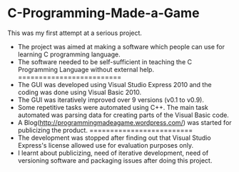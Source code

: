 C-Programming-Made-a-Game
=========================
This was my first attempt at a serious project.

- The project was aimed at making a software which people can use for learning C programming language.
- The software needed to be self-sufficient in teaching the C Programming Language without external help.
=========================
- The GUI was developed using Visual Studio Express 2010 and the coding was done using Visual Basic 2010.
- The GUI was iteratively improved over 9 versions (v0.1 to v0.9).
- Some repetitive tasks were automated using C++. The main task automated was parsing data for creating parts of the Visual Basic code.
- A Blog(http://programmingmadeagame.wordpress.com/) was started for publicizing the product.
=========================
- The development was stopped after finding out that Visual Studio Express's license allowed use for evaluation purposes only.
- I learnt about publicizing, need of iterative development, need of versioning software and packaging issues after doing this project.